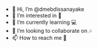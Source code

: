 - 👋 Hi, I’m @dmebdissanayake
- 👀 I’m interested in 🔭
- 🌱 I’m currently learning 💻
- 💞️ I’m looking to collaborate on 🎶
- 📫 How to reach me 📧

<!---
dmebdissanayake/dmebdissanayake is a ✨ special ✨ repository because its `README.md` (this file) appears on your GitHub profile.
You can click the Preview link to take a look at your changes.
--->
